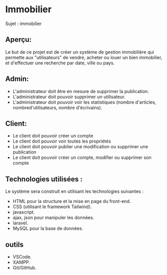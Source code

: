 # Immobilier

Sujet : immobilier

## Aperçu:
Le but de ce projet est de créer un système de gestion immobilière qui permette aux "utilisateurs" de vendre, acheter ou louer un bien immobilier, et d'effectuer une recherche par date, ville ou pays.

## Admin:

- L'administrateur doit être en mesure de supprimer la publication.
- L'administrateur doit pouvoir supprimer un utilisateur.
- L'administrateur doit pouvoir voir les statistiques (nombre d'articles, 
  nombred'utilisateurs, nombre d'écrivains).
## Client:
- Le client doit pouvoir créer un compte
- Le client doit pouvoir voir toutes les propriétés
- Le client doit pouvoir publier une modification ou supprimer une publication
- Le client doit pouvoir créer un compte, modifier ou supprimer son compte

## Technologies utilisées :
Le système sera construit en utilisant les technologies suivantes :

- HTML pour la structure et la mise en page du front-end.
- CSS (utilisant le framework Tailwind).
- javascript.
- ajax, json pour manipuler les données.
- laravel.
- MySQL pour la base de données.
## outils
- VSCode.
- XAMPP.
- Git/GitHub.
